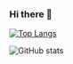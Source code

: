 ### Hi there 👋

<!--
**brucetruth/brucetruth** is a ✨ _special_ ✨ repository because its `README.md` (this file) appears on your GitHub profile.

Here are some ideas to get you started:

- 🔭 I’m currently working on ...
- 🌱 I’m currently learning ...
- 👯 I’m looking to collaborate on ...
- 🤔 I’m looking for help with ...
- 💬 Ask me about ...
- 📫 How to reach me: ...
- 😄 Pronouns: ...
- ⚡ Fun fact: ...
-->

[![Top Langs](https://github-readme-stats.vercel.app/api/top-langs/?username=brucetruth&layout=compact)](https://github.com/anuraghazra/github-readme-stats)

![ GitHub stats](https://github-readme-stats.vercel.app/api?username=brucetruth&show_icons=true&theme=radical)

